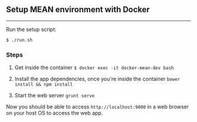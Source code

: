 ## Setup MEAN environment with Docker
-----------------------------------------
Run the setup script:

`$ ./run.sh`

### Steps
1. Get inside the container
    `$ docker exec -it docker-mean-dev bash`

2. Install the app dependencies, once you're inside the container
    `bower install && npm install`

3. Start the web server
    `grunt serve`

Now you should be able to access `http://localhost:9000` in a web browser on your host
OS to access the web app.